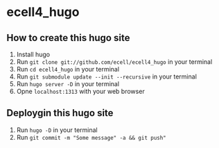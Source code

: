 # ecell4_hugo

## How to create this hugo site

1. Install hugo
2. Run `git clone git://github.com/ecell/ecell4_hugo` in your terminal
3. Run `cd ecell4_hugo` in your terminal
4. Run `git submodule update --init --recursive` in your terminal
5. Run `hugo server -D` in your terminal
6. Opne `localhost:1313` with your web browser

## Deploygin this hugo site

1. Run `hugo -D` in your terminal
2. Run `git commit -m "Some message" -a && git push"`
